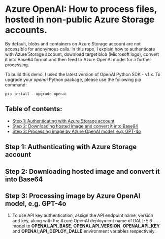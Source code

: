 # Azure OpenAI: How to process files, hosted in non-public Azure Storage accounts.

By default, blobs and containers on Azure Storage account are not accessible for anonymous calls. In this repo, I explain how to authenticate with Azure Storage account, download target blob (Microsoft logo), convert it into Base64 format and then feed to Azure OpenAI model for a further processing.

To build this demo, I used the latest version of OpenAI Python SDK - v1.x. To upgrade your _openai_ Python package, please use the following pip command:
```
pip install --upgrade openai
```

## Table of contents:
- [Step 1: Authenticating with Azure Storage account]()
- [Step 2: Downloading hosted image and convert it into Base64]()
- [Step 3: Processing image by Azure OpenAI model, e.g. GPT-4o]()

## Step 1: Authenticating with Azure Storage account

## Step 2: Downloading hosted image and convert it into Base64

## Step 3: Processing image by Azure OpenAI model, e.g. GPT-4o
1. To use API key authentication, assign the API endpoint name, version and key, along with the Azure OpenAI deployment name of DALL-E 3 model to **OPENAI_API_BASE**, **OPENAI_API_VERSION**, **OPENAI_API_KEY** and **OPENAI_API_DEPLOY_DALLE** environment variables respectively.
